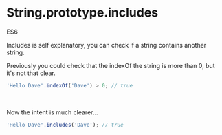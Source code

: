 # String.prototype.includes

<div class="spec es6">ES6</div>

Includes is self explanatory, you can check if a string contains another string.

Previously you could check that the indexOf the string is more than 0, but it's not that clear.

```javascript
'Hello Dave'.indexOf('Dave') > 0; // true
```

<br/>

Now the intent is much clearer...

```javascript
'Hello Dave'.includes('Dave'); // true
```
